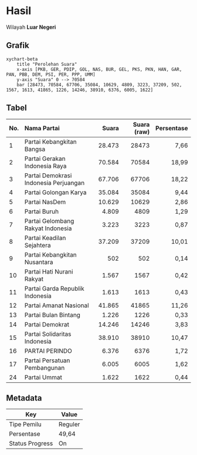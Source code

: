 # Hasil

Wilayah **Luar Negeri**

## Grafik

```mermaid
xychart-beta
    title "Perolehan Suara"
    x-axis [PKB, GER, PDIP, GOL, NAS, BUR, GEL, PKS, PKN, HAN, GAR, PAN, PBB, DEM, PSI, PER, PPP, UMM]
    y-axis "Suara" 0 --> 70584
    bar [28473, 70584, 67706, 35084, 10629, 4809, 3223, 37209, 502, 1567, 1613, 41865, 1226, 14246, 38910, 6376, 6005, 1622]
```

## Tabel

| No. | Nama Partai                           | Suara  | Suara (raw) | Persentase |
|:--- |:------------------------------------- | ------:| -----------:| ----------:|
| 1   | Partai Kebangkitan Bangsa             | 28.473 | 28473       | 7,66       |
| 2   | Partai Gerakan Indonesia Raya         | 70.584 | 70584       | 18,99      |
| 3   | Partai Demokrasi Indonesia Perjuangan | 67.706 | 67706       | 18,22      |
| 4   | Partai Golongan Karya                 | 35.084 | 35084       | 9,44       |
| 5   | Partai NasDem                         | 10.629 | 10629       | 2,86       |
| 6   | Partai Buruh                          | 4.809  | 4809        | 1,29       |
| 7   | Partai Gelombang Rakyat Indonesia     | 3.223  | 3223        | 0,87       |
| 8   | Partai Keadilan Sejahtera             | 37.209 | 37209       | 10,01      |
| 9   | Partai Kebangkitan Nusantara          | 502    | 502         | 0,14       |
| 10  | Partai Hati Nurani Rakyat             | 1.567  | 1567        | 0,42       |
| 11  | Partai Garda Republik Indonesia       | 1.613  | 1613        | 0,43       |
| 12  | Partai Amanat Nasional                | 41.865 | 41865       | 11,26      |
| 13  | Partai Bulan Bintang                  | 1.226  | 1226        | 0,33       |
| 14  | Partai Demokrat                       | 14.246 | 14246       | 3,83       |
| 15  | Partai Solidaritas Indonesia          | 38.910 | 38910       | 10,47      |
| 16  | PARTAI PERINDO                        | 6.376  | 6376        | 1,72       |
| 17  | Partai Persatuan Pembangunan          | 6.005  | 6005        | 1,62       |
| 24  | Partai Ummat                          | 1.622  | 1622        | 0,44       |


## Metadata

| Key             | Value   |
| --------------- | ------- |
| Tipe Pemilu     | Reguler |
| Persentase      | 49,64   |
| Status Progress | On      |



